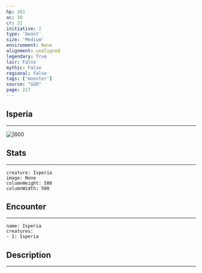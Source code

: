 ```yaml
---
hp: 261
ac: 10
cr: 21
initiative: 2
type: 'beast'    
size: 'Medium'
environment: None
alignment: unaligned
legendary: True
lair: False
mythic: False
regional: False
tags: ['monster']
source: "GGR"
page: 227
---
```


## Isperia
---

![|600](D:/Program%20Files/5e.tools/img/bestiary/GGR/Isperia.jpg)

## Stats
---

```statblock
creature: Isperia
image: None
columnHeight: 500
columnWidth: 500
```

## Encounter
---

```encounter-table
name: Isperia
creatures:
- 1: Isperia
```

## Description
---




